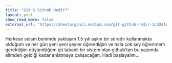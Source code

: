 ```yaml
---
title: "Git & GitHub Nedir?"
layout: post
show_read_more: false
external_url: "https://ahmeturganci.medium.com/git-github-nedir-1cd2d1c35d45"
---
```


Herkese selam benimde yaklaşım 1.5 yılı aşkın bir süredir kullanmakta olduğum ve her gün yeni yeni şeyler öğrendiğim ve hala çok şey öğrenmem gerektiğini düşündüğüm git tabanlı bir sistem olan github’tan bu yazımda elimden geldiği kadar anlatmaya çalışacağım. Hadi başlayalım...